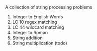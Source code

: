 A collection of string processing problems

1. Integer to English Words
2. LC 10 regex matching
3. LC 44 wildcard matching
4. Integer to Roman
5. String addition
6. String multiplication (todo)
